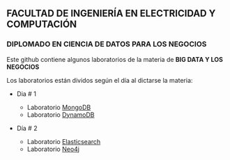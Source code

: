 
## FACULTAD DE INGENIERÍA EN ELECTRICIDAD Y COMPUTACIÓN
### DIPLOMADO EN CIENCIA DE DATOS PARA LOS NEGOCIOS&nbsp;

Este github contiene algunos laboratorios de la materia de <strong>BIG DATA Y LOS NEGOCIOS</strong>

Los laboratorios están dividos según el día al dictarse la materia:

  - Dia # 1
    - Laboratorio [MongoDB](https://github.com/hc2twv/diploBD/blob/master/Lab_MongoDB.ipynb)
    - Laboratorio [DynamoDB](https://github.com/hc2twv/diploBD/blob/master/Lab_Dynamo.ipynb)
    
  - Día # 2
    - Laboratorio [Elasticsearch](https://github.com/hc2twv/diploBD/blob/master/Lab_Elasticsearch.ipynb)
    - Laboratorio [Neo4j](https://github.com/hc2twv/diploBD/blob/master/Lab_Neo4j.ipynb)

